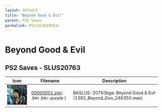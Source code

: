 ```yaml
---
layout: default
title: "Beyond Good & Evil"
parent: PS2 Saves
permalink: PS2/SLUS20763/
---
```

# Beyond Good & Evil

## PS2 Saves - SLUS20763

| Icon | Filename | Description |
|------|----------|-------------|
| ![Beyond Good & Evil](icon0.png) | [00000001.zip](00000001.zip){: .btn .btn-purple } | BASLUS-20763bge: Beyond Good & Evil (1392_Beyond_Goo_246350.max) |
